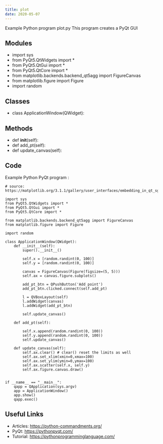 ```yaml
---
title: plot
date: 2020-05-07
---
```

Example Python program plot.py
This program creates a PyQt GUI

## Modules

* import sys
* from PyQt5.QtWidgets import *
* from PyQt5.QtGui import *
* from PyQt5.QtCore import *
* from matplotlib.backends.backend_qt5agg import FigureCanvas
* from matplotlib.figure import Figure
* import random

## Classes

* class ApplicationWindow(QWidget):

## Methods

* def __init__(self):
* def add_pt(self):
* def update_canvas(self):

## Code

Example Python PyQt program :

    # source: https://matplotlib.org/3.1.1/gallery/user_interfaces/embedding_in_qt_sgskip.html
    
    import sys
    from PyQt5.QtWidgets import *
    from PyQt5.QtGui import *
    from PyQt5.QtCore import *
    
    from matplotlib.backends.backend_qt5agg import FigureCanvas
    from matplotlib.figure import Figure
    
    import random
    
    class ApplicationWindow(QWidget):
        def __init__(self):
            super().__init__()
            
            self.x = [random.randint(0, 100)]
            self.y = [random.randint(0, 100)]
    
            canvas = FigureCanvas(Figure(figsize=(5, 5)))
            self.ax = canvas.figure.subplots()
    
            add_pt_btn = QPushButton('Add point')
            add_pt_btn.clicked.connect(self.add_pt)
    
            l = QVBoxLayout(self)
            l.addWidget(canvas)
            l.addWidget(add_pt_btn)
    
            self.update_canvas()
    
        def add_pt(self):
            
            self.x.append(random.randint(0, 100))
            self.y.append(random.randint(0, 100))
            self.update_canvas()
    
        def update_canvas(self):
            self.ax.clear() # clear() reset the limits as well
            self.ax.set_xlim(xmin=0,xmax=100)
            self.ax.set_ylim(ymin=0,ymax=100)
            self.ax.scatter(self.x, self.y)
            self.ax.figure.canvas.draw()
    
    
    if __name__ == "__main__":
        qapp = QApplication(sys.argv)
        app = ApplicationWindow()
        app.show()
        qapp.exec()

## Useful Links

- Articles: https://python-commandments.org/
- PyQt: https://pythonpyqt.com/
- Tutorial: https://pythonprogramminglanguage.com/
